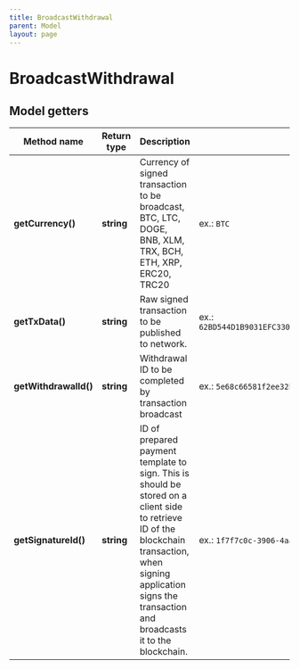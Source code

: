 ```yaml
---
title: BroadcastWithdrawal
parent: Model
layout: page
---
```


# BroadcastWithdrawal

## Model getters

Method name | Return type | Description | Notes
------------ | ------------- | ------------- | -------------
**getCurrency()** | **string** | Currency of signed transaction to be broadcast, BTC, LTC, DOGE, BNB, XLM, TRX, BCH, ETH, XRP, ERC20, TRC20 | ex.: `BTC`
**getTxData()** | **string** | Raw signed transaction to be published to network. | ex.: `62BD544D1B9031EFC330A3E855CC3A0D51CA5131455C1AB3BCAC6D243F65460D`
**getWithdrawalId()** | **string** | Withdrawal ID to be completed by transaction broadcast | ex.: `5e68c66581f2ee32bc354087` [optional]
**getSignatureId()** | **string** | ID of prepared payment template to sign. This is should be stored on a client side to retrieve ID of the blockchain transaction, when signing application signs the transaction and broadcasts it to the blockchain. | ex.: `1f7f7c0c-3906-4aa1-9dfe-4b67c43918f6` [optional]

